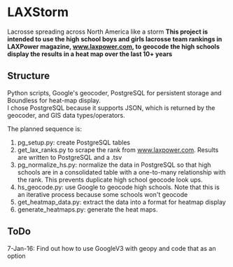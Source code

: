 # LAXStorm
Lacrosse spreading across North America like a storm
**This project is intended to use the high school boys and girls lacrosse team rankings in LAXPower magazine, www.laxpower.com, to geocode the high schools display the results in a heat map over the last 10+ years**  

## Structure  
Python scripts, Google's geocoder, PostgreSQL for persistent storage and Boundless for heat-map display.  
I chose PostgreSQL because it supports JSON, which is returned by the geocoder, and GIS data types/operators.  

The planned sequence is:  
 1. pg_setup.py: create PostgreSQL tables
 2. get_lax_ranks.py to scrape the rank from www.laxpower.com.   Results are written to PostgreSQL and a .tsv  
 3. pg_normalize_hs.py: normalize the data in PostgreSQL so that high schools are in a consolidated table with a one-to-many relationship with the rank.  This prevents duplicate high school geocode look ups.
 4. hs_geocode.py: use Google to geocode high schools.  Note that this is an iterative process because some schools won't geocode  
 5. get_heatmap_data.py: extract the data into a format for heatmap display
 6. generate_heatmaps.py: generate the heat maps.
## ToDo
 7-Jan-16: Find out how to use GoogleV3 with geopy and code that as an option
